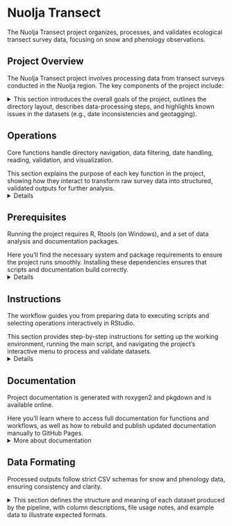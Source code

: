 # Nuolja Transect
The Nuolja Transect project organizes, processes, and validates ecological transect survey data, focusing on snow and phenology observations.

## Project Overview
The Nuolja Transect project involves processing data from transect surveys conducted in the Nuolja region. The key components of the project include:
<details>
<summary>
This section introduces the overall goals of the project, outlines the directory layout, describes data-processing steps, and highlights known issues in the datasets (e.g., date inconsistencies and geotagging).</summary>

### Directory structure
<details>
<!-- TREE START -->
#### Directory Tree

```
project_directory/
| ├── build.docs.R
| ├── data
| │   ├── DATAHERE.md
| ├── descriptions
| │   ├── Nuolja Master Documents
| ├── docs
| │   ├── reference
| ├── man
| ├── out
| ├── R
| │   ├── helper.R
| │   ├── legacy.R
| │   ├── patterns.R
| │   ├── phenology.R
| │   ├── phenology_survey.R
| │   ├── repack.R
| │   ├── snow.R
| │   └── validation.R
| ├── README.md
| ├── repack
| ├── script.R
```
<!-- TREE END -->
</details>

### Data Processing
- **Path Functions**: Functions to retrieve paths and directories within the data directory.
- **Filtering Functions**: Functions to filter data based on historical and contemporary perspectives.
- **Date Handling Functions**: Functions to extract and format dates from filenames.
- **Data Reading Functions**: Functions to read and process data files, inserting entries into target data structures.

### Key Functions and Their Purpose
#### Validation 
Validate the data in and log the errors into directory log/
### Example Data
An example of the data format used in this project can be found in the `descriptions/transect_description.csv` file. This file contains information about the transect points, including plot numbers, coordinates (latitude and longitude), and elevations.
#### Notes about Data
- There are inconsistencies in date naming within the dataset.
- One entry from 2022 is missing a valid date.
- Geotaging are inconsistent throught the dataset
</details>

## Operations
Core functions handle directory navigation, data filtering, date handling, reading, validation, and visualization.

<summary>This section explains the purpose of each key function in the project, showing how they interact to transform raw survey data into structured, validated outputs for further analysis.</summary>
<details>

- **getPaths()**: Retrieves the paths of directories within a specified directory, optionally matching a pattern.
- **getDirs()**: Retrieves the names of directories within a specified directory, optionally matching a pattern.
- **getDataFilesPaths()**: Retrieves the paths of data files within a specified directory, optionally matching a pattern.
- **historical()**: Filters input to identify historical perspective.
- **contemporary()**: Filters input to identify contemporary perspective.
- **noneNum()**: Filters out non-numerical characters from input.
- **createDateAndFix()**: Converts a string to a Date object, fixing format if necessary.
- **formatDate()**: Extracts and formats dates from specific string formats.
- **extract_date()**: Extracts the date from a filename in YYYYMMDD format.
- **readFile()**: Reads and processes a data file, returning a structured data frame.
- **insert()**: Inserts a new entry into a target data structure.
- **drawPlots()**: Generates and saves plots based on the provided data frame.
- **dataframeBuilder()**: Builds a data frame by accumulating rows from provided data.

</details>

## Prerequisites
Running the project requires R, Rtools (on Windows), and a set of data analysis and documentation packages.
<summary>Here you’ll find the necessary system and package requirements to ensure the project runs smoothly. Installing these dependencies ensures that scripts and documentation build correctly.</summary>
<details>
To run the project, ensure the following are installed and configured on your system:
1. **R and Rtools**  
   - Install the latest version of R from [CRAN](https://cran.r-project.org/).  
   - If on Windows, install Rtools for building and compiling packages.

2. **Required R Packages**  
   These will be install when running the script
   - `dplyr`
   - `ggplot2`
   - `tidyr`
   - `lubridate`
   - `readr`
   - `devtools`
   - `roxygen2`
   - `pkgdown`
</details>

## Instructions
The workflow guides you from preparing data to executing scripts and selecting operations interactively in RStudio.
<summary>
This section provides step-by-step instructions for setting up the working environment, running the main script, and navigating the project’s interactive menu to process and validate datasets.</summary>
<details>
   1. Place your data directories into the `data` directory.
2. Run `Rscript script.r` to process the data. This will generate files in the `/repack` directory and output files in the `/out` directory.
3. Follow the prompted options to validate or generate files as required.

### Running an Interactive R Session in RStudio Terminal
Follow these steps to run your R script interactively in RStudio's terminal, ensuring the working directory is set correctly:

## Running an Interactive R Session in RStudio Terminal

Follow these steps to run your R script interactively in RStudio's terminal, ensuring the working directory is set correctly:

### Step 0: Make sure datasets are placed inside `data/` 

```
# Example
project_directory/
...
| ├── data
| │   ├── DATAHERE.md
| │   ├── Plant Phenology Data/
| │   ├── Nuolja Snow Data/
...
```
### Step 1: Change the Working Directory in RStudio
Before opening the terminal, set the working directory in RStudio using one of these methods:

#### Option 1: Use the GUI
1. Click on `Session > Set Working Directory > Choose Directory...`.
2. Navigate to the folder containing your R script and click `Open`.

#### Option 2: Use the Console
1. In the RStudio console, set the working directory manually by typing:
   ```r
   setwd("path/to/your/script")
   ```
### Step 2: Open the Terminal in RStudio
- In RStudio, go to `Tools > Terminal > New Terminal`.  
  Alternatively, use the shortcut:  
  - **Windows/Linux**: `Shift + Alt + T`  
  - **Mac**: `Shift + Option + T`

### 
- type
     ```r
   Rscript script.R
   ```
- This will run the script

### Step 3: Selection operations to perform
#### 0) Exit
quit process
#### 1) Build CSV files
Build and Validate, will produce Files in `out\` and Log files in `log\`
#### 2) Construct Survey 
Constructing Survey Tables for next year, will produce files in `out\Plant Phenology Survey`.
### Step 4: Select data to process
#### 0) Exit
quit process
#### n) Data to be processed
List of data sets placed in `data\`
</details>

## Documentation
Project documentation is generated with roxygen2 and pkgdown and is available online.
<summary>Here you’ll learn where to access full documentation for functions and workflows, as well as how to rebuild and publish updated documentation manually to GitHub Pages.</summary>
<details>
<summary>More about documentation</summary>
The full documentation for this project is available as a GitHub Pages site. You can access it [here](https://nicklassundin.github.io/Abisko-CIRC-Nuolja-Transect/).

This documentation includes detailed information about the project's structure, data processing steps, and usage examples. It is generated automatically from the source code comments using `roxygen2` and `pkgdown`.

### How to Update Documentation
#### Manually
1. Enter `R` enviroment
2. Run `devtools::document()`
3. Run `pkgdown::build_site()`
4. Exit `R` enviroment
3. push to repository
4. pull into master

<!-- #### Github workflow -->
<!-- 1. Ensure your code is properly documented using `roxygen2` comments. -->
<!-- 2. Push your changes to the `beta` branch. -->
<!-- 3. The GitHub Actions workflow will automatically generate and deploy the updated documentation to GitHub Pages. -->
</details>

## Data Formating
Processed outputs follow strict CSV schemas for snow and phenology data, ensuring consistency and clarity.
<details>
<summary>This section defines the structure and meaning of each dataset produced by the pipeline, with column descriptions, file usage notes, and example data to illustrate expected formats.</summary>

### File Format Specification for `repack/`

The files in the `repack/` directory are structured as CSV files with detailed information about geographical plots and their associated data. Each file adheres to the following schema:

#### Snow Data
##### Column Descriptions

| **Column Name**  | **Description**                                                                                              |
|-------------------|------------------------------------------------------------------------------------------------------------|
| `plot`           | The plot number associated with the data entry.                                                            |
| `subplot`        | The subplot number within the plot.                                                                         |
| `proj_factor`    | A calculated projection factor, used for scaling or alignment in analyses.                                  |
| `id`             | A unique identifier for each record, formatted as `NS-YYYYMMDD-XXX`, where `XXX` is the sequential entry.  |
| `date`           | The date of the record, formatted as `YYYY-MM-DD`.                                                         |
| `latitude`       | The latitude of the recorded point in decimal degrees.                                                     |
| `longitude`      | The longitude of the recorded point in decimal degrees.                                                    |
| `elevation`      | The elevation at the specific point, measured in meters.                                                   |
| `contemporary`   | A label indicating the contemporary observation status. Possible values:                                    |
|                  | - `o`: Open                                                                                         |
|                  | - `s`: Snow                                                                                              |
|                  | - `os`: Both Open and Snow                                                                        |
| `historical`     | A label indicating the historical observation status. Possible values:                                     |
|                  | - `o`: Open                                                                                         |
|                  | - `s`: Snow                                                                                              |

##### File Characteristics

- **CSV Format**: The files are plain-text, comma-separated value files with a header row for column names.
- **Consistency**: Each row corresponds to a single data point, and all columns are present for every entry.
- **Data Use**: These files are used for analyzing environmental or geographical changes across plots and subplots.

##### Example Data

Below is an excerpt to illustrate the format:

```csv
"plot","subplot","proj_factor","id","date","latitude","longitude","elevation","contemporary","historical"
20,78,3357.62764497642,"NS-20180506-001","2018-05-06","68.37261122","18.69783956",1180.841,"o","o"
19,76,3260.95020778743,"NS-20180506-004","2018-05-06","68.37218199","18.69989872",1169.419,"os","s"
18,69,2957.15889307984,"NS-20180506-011","2018-05-06","68.37041561","18.70585272",1103.361,"s","s"
```
### Phenology Data

#### Column Descriptions

| **Column Name** | **Description**                                                                                  |
|------------------|--------------------------------------------------------------------------------------------------|
| `Species`        | Scientific name of the observed plant species.                                                   |
| `Date`           | Date of observation, formatted as `YYYY-MM-DD`.                                                  |
| `Subplot`        | Identifier of the subplot area within the transect (e.g., `"20 to 21"`).                         |
| `Code`           | Phenological code representing the observed developmental stage (e.g., `"+"`, `"B1"`, `"b2"`).   |

### File Format Specification for `out/`

The files in the `out/` directory include CSV files with data representing daily snow of various plot statuses. Each file adheres to the following schema:

#### Snow Data
##### Column Descriptions

| **Column Name** | **Description**                                                                                   |
|------------------|---------------------------------------------------------------------------------------------------|
| `DOY`           | Day of the Year (DOY) for the recorded observations.                                              |
| `plot/subplot`  | The plot number associated with the data entry.                                                   |
| `s`             | Proportion of open categorized as "Snow" for the given plot and day.                    |
| `so`            | Proportion of open categorized as "Snow and Open" for the given plot and day.    |
| `o`             | Proportion of open categorized as "Open" for the given plot and day.               |
| `os`            | Proportion of open categorized as "Open and Snow" for the given plot and day.    |

##### File Characteristics

- **CSV Format**: The files are plain-text, comma-separated value files with a header row for column names.
- **Proportional Data**: The columns `s`, `so`, `o`, and `os` represent proportions (values between 0 and 1) for each category.
- **Daily Observations**: Each row corresponds to a specific day and plot.

##### Example Data

Below is an excerpt to illustrate the format:

```csv
"DOY","plot","s","so","o","os"
126,6,0.0540559471516565,0.21497303215613,0.0818149541820005,0.649156066510213
126,7,0,0.318104640512793,0.139848133706484,0.542047225780723
126,8,0.123763616329758,0.876236383670242,0,0
126,9,0,0.863436913617926,0,0.136563086382074
126,10,0.768916411918146,0,0.0997298448068066,0.13135374327
```
##### Phenology Data

###### File: Nuolja_Annual_Species_Days_Observed.csv

| **Column Name**       | **Description**                                                                 |
|------------------------|---------------------------------------------------------------------------------|
| `Synonym Current`      | The current accepted scientific name of the species.                           |
| `Year`                 | The year the observations were made.                                           |
| `Poles`                | The transect segment or subplot identifier (e.g., `"14 to 15"`).               |
| `Number of Observations` | The total number of days on which the species was observed in that segment.  |

---

##### File: Nuolja_Annual_Species_Observations.csv

| **Column Name**       | **Description**                                                                 |
|------------------------|---------------------------------------------------------------------------------|
| `Synonym Current`      | The current accepted scientific name of the species.                           |
| `Year`                 | The year the observations were made.                                           |
| `Poles`                | The transect segment or subplot identifier.                                    |
| `Code`                 | Phenological development stage code (e.g., `B1`, `C`, `K`, `g1`).              |
| `Number of Observations` | Count of how many times this code/stage was recorded for the species.        |

---

##### File: Nuolja_First_Last_Observation_Date.csv

| **Column Name**          | **Description**                                                               |
|---------------------------|-------------------------------------------------------------------------------|
| `Synonym Current`         | The current accepted scientific name of the species.                         |
| `Year`                    | The year the observations were made.                                         |
| `Code`                    | Phenological development stage code (e.g., `+`, `K`, `b2`, `ed`).            |
| `Poles`                   | The transect segment or subplot identifier.                                  |
| `First Observation Date`  | The earliest date that this stage was observed, formatted as `YYYY-MM-DD`.   |
| `Last Observation Date`   | The latest date that this stage was observed, formatted as `YYYY-MM-DD`.     |

</details>
